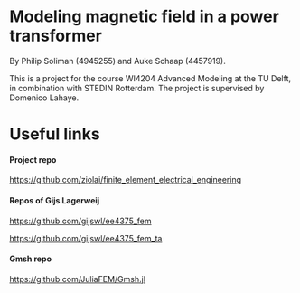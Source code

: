 # Modeling magnetic field in a power transformer
By Philip Soliman (4945255) and Auke Schaap (4457919).

This is a project for the course WI4204 Advanced Modeling at the TU Delft, in combination with STEDIN Rotterdam. The project is supervised by Domenico Lahaye.


# Useful links

#### Project repo
https://github.com/ziolai/finite_element_electrical_engineering

#### Repos of Gijs Lagerweij
https://github.com/gijswl/ee4375_fem

https://github.com/gijswl/ee4375_fem_ta

#### Gmsh repo
https://github.com/JuliaFEM/Gmsh.jl